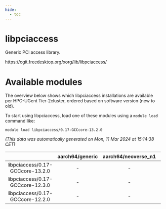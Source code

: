 ```yaml
---
hide:
  - toc
---
```


libpciaccess
============


Generic PCI access library.

https://cgit.freedesktop.org/xorg/lib/libpciaccess/
# Available modules


The overview below shows which libpciaccess installations are available per HPC-UGent Tier-2cluster, ordered based on software version (new to old).

To start using libpciaccess, load one of these modules using a `module load` command like:

```shell
module load libpciaccess/0.17-GCCcore-13.2.0
```

*(This data was automatically generated on Mon, 11 Mar 2024 at 15:14:38 CET)*  

| |aarch64/generic|aarch64/neoverse_n1|aarch64/neoverse_v1|x86_64/generic|x86_64/amd/zen2|x86_64/amd/zen3|x86_64/intel/haswell|x86_64/intel/skylake_avx512|
| :---: | :---: | :---: | :---: | :---: | :---: | :---: | :---: | :---: |
|libpciaccess/0.17-GCCcore-13.2.0|-|-|-|-|-|-|-|-|
|libpciaccess/0.17-GCCcore-12.3.0|-|-|-|-|-|-|-|-|
|libpciaccess/0.17-GCCcore-12.2.0|-|-|-|-|-|-|-|-|
